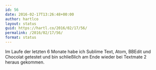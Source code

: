 ```yaml
---
id: 56
date: 2016-02-17T13:26:48+00:00
author: hartlco
layout: status
guid: https://hartl.co/2016/02/17/56/
permalink: /2016/02/17/56/
format: status
---
```

Im Laufe der letzten 6 Monate habe ich Sublime Text, Atom, BBEdit und Chocolat getestet und bin schließlich am Ende wieder bei Textmate 2 heraus gekommen.